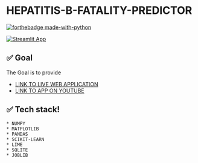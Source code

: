 # HEPATITIS-B-FATALITY-PREDICTOR

[![forthebadge made-with-python](http://ForTheBadge.com/images/badges/made-with-python.svg)](https://www.python.org/)

[![Streamlit App](https://static.streamlit.io/badges/streamlit_badge_black_white.svg)](https://share.streamlit.io/gift-ojeabulu/hepatitis-fatality-predictor/main/app.py)


## ✅ Goal
The Goal is to provide 


*  [LINK TO LIVE WEB APPLICATION](https://share.streamlit.io/gift-ojeabulu/hepatitis-fatality-predictor/main/app.py)
*  [LINK TO APP ON YOUTUBE](https://www.linkedin.com/posts/gift-ojabu_i-worked-on-a-predictive-analytics-project-activity-6785127012211163136-Hb2s)




## ✅ Tech stack!
	* NUMPY
	* MATPLOTLIB
	* PANDAS
	* SCIKIT-LEARN
	* LIME
	* SQLITE
	* JOBLIB






